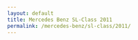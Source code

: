 ```yaml
---
layout: default
title: Mercedes Benz SL-Class 2011
permalink: /mercedes-benz/sl-class/2011/
---
```

